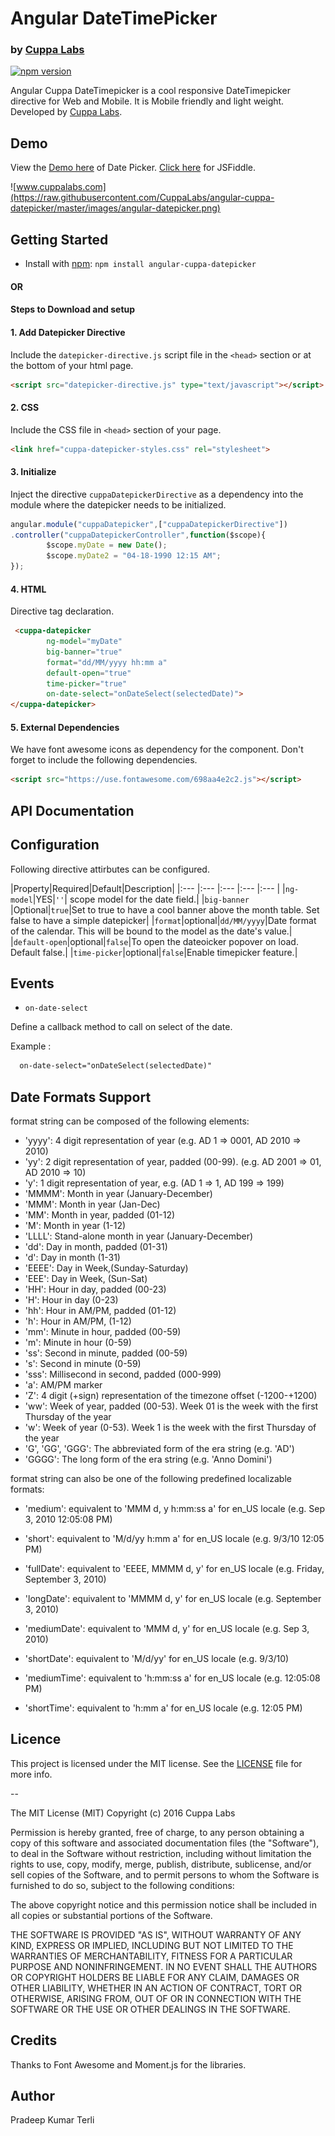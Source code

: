 # Angular DateTimePicker 
### by [Cuppa Labs](http://www.cuppalabs.com)
[![npm version](https://img.shields.io/npm/v/angular-cuppa-datepicker.svg)](https://www.npmjs.com/package/angular-cuppa-datepicker)

Angular Cuppa DateTimepicker is a cool responsive DateTimepicker directive for Web and Mobile. It is Mobile friendly and light weight. Developed by [Cuppa Labs](http://www.cuppalabs.com).

## Demo

View the [Demo here](https://cuppalabs.github.io/angular-cuppa-datepicker/) of Date Picker.
[Click here](https://jsfiddle.net/solomon301/s3hL05s6/) for JSFiddle.

![www.cuppalabs.com](https://raw.githubusercontent.com/CuppaLabs/angular-cuppa-datepicker/master/images/angular-datepicker.png)

## Getting Started
- Install with [npm](https://www.npmjs.com): `npm install angular-cuppa-datepicker`

#### 				OR
#### Steps to Download and setup
#### 1. Add Datepicker Directive
Include the `datepicker-directive.js` script file in the `<head>` section or at the bottom of your html page.
```html
<script src="datepicker-directive.js" type="text/javascript"></script>
```
#### 2. CSS
Include the CSS file in `<head>` section of your page.
```html
<link href="cuppa-datepicker-styles.css" rel="stylesheet">
```

#### 3. Initialize
Inject the directive `cuppaDatepickerDirective` as a dependency into the module where the datepicker needs to be initialized.

```js
angular.module("cuppaDatepicker",["cuppaDatepickerDirective"])
.controller("cuppaDatepickerController",function($scope){
        $scope.myDate = new Date();
        $scope.myDate2 = "04-18-1990 12:15 AM";
});

```
#### 4. HTML
Directive tag declaration.
```html
 <cuppa-datepicker 
 		ng-model="myDate" 
		big-banner="true" 
		format="dd/MM/yyyy hh:mm a" 
		default-open="true"
		time-picker="true" 
		on-date-select="onDateSelect(selectedDate)">
</cuppa-datepicker>
```
#### 5. External Dependencies

We have font awesome icons as dependency for the component. Don't forget to include the following dependencies.

```html
<script src="https://use.fontawesome.com/698aa4e2c2.js"></script>
```

## API Documentation

## Configuration

Following directive attirbutes can be configured.

|Property|Required|Default|Description|
|:--- |:--- |:--- |:--- |:--- |
|`ng-model`|YES|`''`| scope model for the date field.|
|`big-banner`   |Optional|`true`|Set to true to have a cool banner above the month table. Set false to have a simple datepicker|
|`format`|optional|`dd/MM/yyyy`|Date format of the calendar. This will be bound to the model as the date's value.|
|`default-open`|optional|`false`|To open the dateoicker popover on load. Default false.|
|`time-picker`|optional|`false`|Enable timepicker feature.|


## Events

- `on-date-select`

Define a callback method to call on select of the date.

Example : 

```html
  on-date-select="onDateSelect(selectedDate)"
```
## Date Formats Support

format string can be composed of the following elements:

- 'yyyy': 4 digit representation of year (e.g. AD 1 => 0001, AD 2010 => 2010)
- 'yy': 2 digit representation of year, padded (00-99). (e.g. AD 2001 => 01, AD 2010 => 10)
- 'y': 1 digit representation of year, e.g. (AD 1 => 1, AD 199 => 199)
- 'MMMM': Month in year (January-December)
- 'MMM': Month in year (Jan-Dec)
- 'MM': Month in year, padded (01-12)
- 'M': Month in year (1-12)
- 'LLLL': Stand-alone month in year (January-December)
- 'dd': Day in month, padded (01-31)
- 'd': Day in month (1-31)
- 'EEEE': Day in Week,(Sunday-Saturday)
- 'EEE': Day in Week, (Sun-Sat)
- 'HH': Hour in day, padded (00-23)
- 'H': Hour in day (0-23)
- 'hh': Hour in AM/PM, padded (01-12)
- 'h': Hour in AM/PM, (1-12)
- 'mm': Minute in hour, padded (00-59)
- 'm': Minute in hour (0-59)
- 'ss': Second in minute, padded (00-59)
- 's': Second in minute (0-59)
- 'sss': Millisecond in second, padded (000-999)
- 'a': AM/PM marker
- 'Z': 4 digit (+sign) representation of the timezone offset (-1200-+1200)
- 'ww': Week of year, padded (00-53). Week 01 is the week with the first Thursday of the year
- 'w': Week of year (0-53). Week 1 is the week with the first Thursday of the year
- 'G', 'GG', 'GGG': The abbreviated form of the era string (e.g. 'AD')
- 'GGGG': The long form of the era string (e.g. 'Anno Domini')

format string can also be one of the following predefined localizable formats:

- 'medium': equivalent to 'MMM d, y h:mm:ss a' for en_US locale (e.g. Sep 3, 2010 12:05:08 PM)

- 'short': equivalent to 'M/d/yy h:mm a' for en_US locale (e.g. 9/3/10 12:05 PM)
- 'fullDate': equivalent to 'EEEE, MMMM d, y' for en_US locale (e.g. Friday, September 3, 2010)
- 'longDate': equivalent to 'MMMM d, y' for en_US locale (e.g. September 3, 2010)
- 'mediumDate': equivalent to 'MMM d, y' for en_US locale (e.g. Sep 3, 2010)
- 'shortDate': equivalent to 'M/d/yy' for en_US locale (e.g. 9/3/10)
- 'mediumTime': equivalent to 'h:mm:ss a' for en_US locale (e.g. 12:05:08 PM)
- 'shortTime': equivalent to 'h:mm a' for en_US locale (e.g. 12:05 PM)

## Licence

This project is licensed under the MIT license. See the [LICENSE](LICENSE) file for more info.

--

The MIT License (MIT)
Copyright (c) 2016 Cuppa Labs

Permission is hereby granted, free of charge, to any person obtaining a copy
of this software and associated documentation files (the "Software"), to deal
in the Software without restriction, including without limitation the rights
to use, copy, modify, merge, publish, distribute, sublicense, and/or sell
copies of the Software, and to permit persons to whom the Software is
furnished to do so, subject to the following conditions:

The above copyright notice and this permission notice shall be included in
all copies or substantial portions of the Software.

THE SOFTWARE IS PROVIDED "AS IS", WITHOUT WARRANTY OF ANY KIND, EXPRESS OR
IMPLIED, INCLUDING BUT NOT LIMITED TO THE WARRANTIES OF MERCHANTABILITY,
FITNESS FOR A PARTICULAR PURPOSE AND NONINFRINGEMENT. IN NO EVENT SHALL THE
AUTHORS OR COPYRIGHT HOLDERS BE LIABLE FOR ANY CLAIM, DAMAGES OR OTHER
LIABILITY, WHETHER IN AN ACTION OF CONTRACT, TORT OR OTHERWISE, ARISING FROM,
OUT OF OR IN CONNECTION WITH THE SOFTWARE OR THE USE OR OTHER DEALINGS IN
THE SOFTWARE.

## Credits
Thanks to Font Awesome and Moment.js for the libraries.

## Author
Pradeep Kumar Terli
